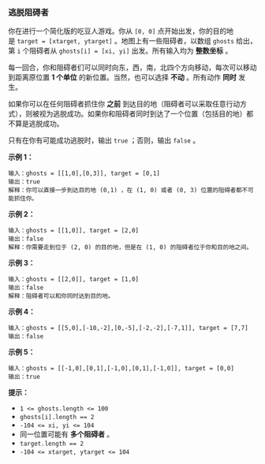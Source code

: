 ### 逃脱阻碍者 ###
你在进行一个简化版的吃豆人游戏。你从 `[0, 0]` 点开始出发，你的目的地是 `target = [xtarget, ytarget]` 。地图上有一些阻碍者，以数组 `ghosts` 给出，第 `i` 个阻碍者从 `ghosts[i] = [xi, yi]` 出发。所有输入均为 **整数坐标** 。

每一回合，你和阻碍者们可以同时向东，西，南，北四个方向移动，每次可以移动到距离原位置 **1 个单位** 的新位置。当然，也可以选择 **不动** 。所有动作 **同时** 发生。

如果你可以在任何阻碍者抓住你 **之前** 到达目的地（阻碍者可以采取任意行动方式），则被视为逃脱成功。如果你和阻碍者同时到达了一个位置（包括目的地）都不算是逃脱成功。

只有在你有可能成功逃脱时，输出 `true` ；否则，输出 `false` 。

**示例 1：**

```
输入：ghosts = [[1,0],[0,3]], target = [0,1]
输出：true
解释：你可以直接一步到达目的地 (0,1) ，在 (1, 0) 或者 (0, 3) 位置的阻碍者都不可能抓住你。 
```

**示例 2：**

```
输入：ghosts = [[1,0]], target = [2,0]
输出：false
解释：你需要走到位于 (2, 0) 的目的地，但是在 (1, 0) 的阻碍者位于你和目的地之间。 
```

**示例 3：**

```
输入：ghosts = [[2,0]], target = [1,0]
输出：false
解释：阻碍者可以和你同时达到目的地。 
```

**示例 4：**

```
输入：ghosts = [[5,0],[-10,-2],[0,-5],[-2,-2],[-7,1]], target = [7,7]
输出：false
```

**示例 5：**

```
输入：ghosts = [[-1,0],[0,1],[-1,0],[0,1],[-1,0]], target = [0,0]
输出：true
```



**提示：**

* `1 <= ghosts.length <= 100`
* `ghosts[i].length == 2`
* `-104 <= xi, yi <= 104`
* 同一位置可能有 **多个阻碍者** 。
* `target.length == 2`
* `-104 <= xtarget, ytarget <= 104`

